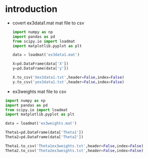 # introduction

- covert ex3data1.mat mat file to csv

    ```python
    import numpy as np
    import pandas as pd
    from scipy.io import loadmat
    import matplotlib.pyplot as plt

    data = loadmat('ex3data1.mat')

    X=pd.DataFrame(data['X'])
    y=pd.DataFrame(data['y'])

    X.to_csv('Xex3data1.txt',header=False,index=False)
    y.to_csv('yex3data1.txt',header=False,index=False)
    ```

- ex3weights mat file to csv

```python
import numpy as np
import pandas as pd
from scipy.io import loadmat
import matplotlib.pyplot as plt

data = loadmat('ex3weights.mat')

Theta1=pd.DataFrame(data['Theta1'])
Theta2=pd.DataFrame(data['Theta2'])

Theta1.to_csv('Theta1ex3weights.txt',header=False,index=False)
Theta2.to_csv('Theta2ex3weights.txt',header=False,index=False)
```
